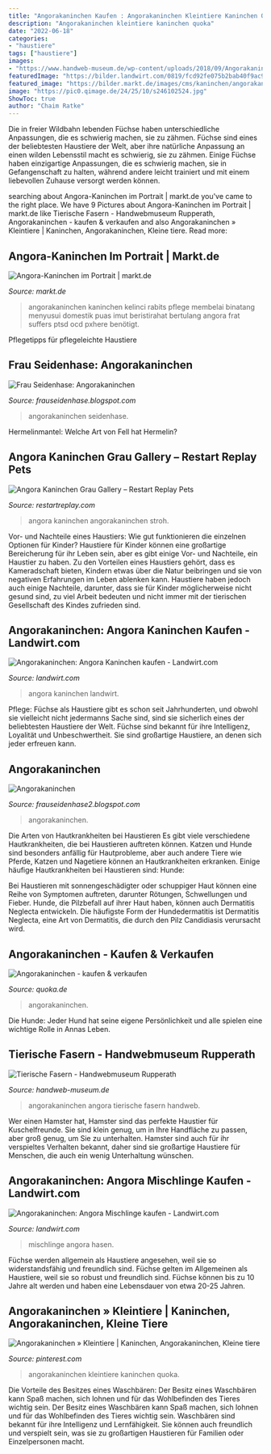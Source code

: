 ```yaml
---
title: "Angorakaninchen Kaufen : Angorakaninchen Kleintiere Kaninchen Quoka"
description: "Angorakaninchen kleintiere kaninchen quoka"
date: "2022-06-18"
categories:
- "haustiere"
tags: ["haustiere"]
images:
- "https://www.handweb-museum.de/wp-content/uploads/2018/09/Angorakaninchen.jpg"
featuredImage: "https://bilder.landwirt.com/0819/fcd92fe075b2bab40f9ac940117b5426.jpg"
featured_image: "https://bilder.markt.de/images/cms/kaninchen/angorakaninchen2.jpg"
image: "https://pic0.qimage.de/24/25/10/s246102524.jpg"
ShowToc: true
author: "Chaim Ratke"
---
```



Die in freier Wildbahn lebenden Füchse haben unterschiedliche Anpassungen, die es schwierig machen, sie zu zähmen.
Füchse sind eines der beliebtesten Haustiere der Welt, aber ihre natürliche Anpassung an einen wilden Lebensstil macht es schwierig, sie zu zähmen. Einige Füchse haben einzigartige Anpassungen, die es schwierig machen, sie in Gefangenschaft zu halten, während andere leicht trainiert und mit einem liebevollen Zuhause versorgt werden können.

	

		
searching about Angora-Kaninchen im Portrait | markt.de you've came to the right place. We have 9 Pictures about Angora-Kaninchen im Portrait | markt.de like Tierische Fasern - Handwebmuseum Rupperath, Angorakaninchen - kaufen &amp; verkaufen and also Angorakaninchen » Kleintiere | Kaninchen, Angorakaninchen, Kleine tiere. Read more:
		
    
## Angora-Kaninchen Im Portrait | Markt.de

<img loading=lazy src="https://bilder.markt.de/images/cms/kaninchen/angorakaninchen2.jpg" onerror="this.onerror=null;this.src='https://tse3.mm.bing.net/th?id=OIP.hNKWODqa-_ZgdTaNuBOlMgHaE8&amp;pid=15.1';" alt="Angora-Kaninchen im Portrait | markt.de">

_Source: markt.de_

>angorakaninchen kaninchen kelinci rabits pflege membelai binatang menyusui domestik puas imut beristirahat bertulang angora frat suffers ptsd ocd pxhere benötigt. 

	

Pflegetipps für pflegeleichte Haustiere

    
## Frau Seidenhase: Angorakaninchen

<img loading=lazy src="http://4.bp.blogspot.com/-zKWL198T-QE/Tw1P9lUR6CI/AAAAAAAAARg/HTx_kfrntGY/s1600/12.1.12+002.JPG" onerror="this.onerror=null;this.src='https://tse3.mm.bing.net/th?id=OIP.j-5HqMRBhnbVsKECpHK6gQHaFj&amp;pid=15.1';" alt="Frau Seidenhase: Angorakaninchen">

_Source: frauseidenhase.blogspot.com_

>angorakaninchen seidenhase. 

	

Hermelinmantel: Welche Art von Fell hat Hermelin?

    
## Angora Kaninchen Grau Gallery – Restart Replay Pets

<img loading=lazy src="https://media.istockphoto.com/photos/angora-rabbits-on-straw-picture-id515003326" onerror="this.onerror=null;this.src='https://tse1.mm.bing.net/th?id=OIP.wx2wz_Pi-VWoOnJhs-mr7gHaE4&amp;pid=15.1';" alt="Angora Kaninchen Grau Gallery – Restart Replay Pets">

_Source: restartreplay.com_

>angora kaninchen angorakaninchen stroh. 

	

Vor- und Nachteile eines Haustiers: Wie gut funktionieren die einzelnen Optionen für Kinder?
Haustiere für Kinder können eine großartige Bereicherung für ihr Leben sein, aber es gibt einige Vor- und Nachteile, ein Haustier zu haben. Zu den Vorteilen eines Haustiers gehört, dass es Kameradschaft bieten, Kindern etwas über die Natur beibringen und sie von negativen Erfahrungen im Leben ablenken kann. Haustiere haben jedoch auch einige Nachteile, darunter, dass sie für Kinder möglicherweise nicht gesund sind, zu viel Arbeit bedeuten und nicht immer mit der tierischen Gesellschaft des Kindes zufrieden sind.

    
## Angorakaninchen: Angora Kaninchen Kaufen - Landwirt.com

<img loading=lazy src="https://bilder.landwirt.com/0721/821a0b332fff9b4a9706f7e3ca444f61.jpg" onerror="this.onerror=null;this.src='https://tse3.mm.bing.net/th?id=OIP.kpYFnBUQHPpB97xc1i_xHQHaFj&amp;pid=15.1';" alt="Angorakaninchen: Angora Kaninchen kaufen - Landwirt.com">

_Source: landwirt.com_

>angora kaninchen landwirt. 

	

Pflege:
Füchse als Haustiere gibt es schon seit Jahrhunderten, und obwohl sie vielleicht nicht jedermanns Sache sind, sind sie sicherlich eines der beliebtesten Haustiere der Welt. Füchse sind bekannt für ihre Intelligenz, Loyalität und Unbeschwertheit. Sie sind großartige Haustiere, an denen sich jeder erfreuen kann.

    
## Angorakaninchen

<img loading=lazy src="http://2.bp.blogspot.com/-AQGZkV5Spbs/UVIy6oOrtTI/AAAAAAAACMk/yracRotT4MU/s1600/Angora+256.JPG" onerror="this.onerror=null;this.src='https://tse1.mm.bing.net/th?id=OIP.MbNgpM4YFt71Ib-8L0STBAHaFj&amp;pid=15.1';" alt="Angorakaninchen">

_Source: frauseidenhase2.blogspot.com_

>angorakaninchen. 

	

Die Arten von Hautkrankheiten bei Haustieren
Es gibt viele verschiedene Hautkrankheiten, die bei Haustieren auftreten können. Katzen und Hunde sind besonders anfällig für Hautprobleme, aber auch andere Tiere wie Pferde, Katzen und Nagetiere können an Hautkrankheiten erkranken. Einige häufige Hautkrankheiten bei Haustieren sind:
Hunde:

Bei Haustieren mit sonnengeschädigter oder schuppiger Haut können eine Reihe von Symptomen auftreten, darunter Rötungen, Schwellungen und Fieber. Hunde, die Pilzbefall auf ihrer Haut haben, können auch Dermatitis Neglecta entwickeln. Die häufigste Form der Hundedermatitis ist Dermatitis Neglecta, eine Art von Dermatitis, die durch den Pilz Candidiasis verursacht wird.

    
## Angorakaninchen - Kaufen &amp; Verkaufen

<img loading=lazy src="https://pic0.qimage.de/24/25/10/s246102524.jpg" onerror="this.onerror=null;this.src='https://tse4.mm.bing.net/th?id=OIP.Va-bX-69n1wJw65SmSIbMAAAAA&amp;pid=15.1';" alt="Angorakaninchen - kaufen &amp; verkaufen">

_Source: quoka.de_

>angorakaninchen. 

	

Die Hunde: Jeder Hund hat seine eigene Persönlichkeit und alle spielen eine wichtige Rolle in Annas Leben.

    
## Tierische Fasern - Handwebmuseum Rupperath

<img loading=lazy src="https://www.handweb-museum.de/wp-content/uploads/2018/09/Angorakaninchen.jpg" onerror="this.onerror=null;this.src='https://tse2.mm.bing.net/th?id=OIP.Isdcle8ARwkM0SgK98C4QAHaDt&amp;pid=15.1';" alt="Tierische Fasern - Handwebmuseum Rupperath">

_Source: handweb-museum.de_

>angorakaninchen angora tierische fasern handweb. 

	

Wer einen Hamster hat,
Hamster sind das perfekte Haustier für Kuschelfreunde. Sie sind klein genug, um in Ihre Handfläche zu passen, aber groß genug, um Sie zu unterhalten. Hamster sind auch für ihr verspieltes Verhalten bekannt, daher sind sie großartige Haustiere für Menschen, die auch ein wenig Unterhaltung wünschen.

    
## Angorakaninchen: Angora Mischlinge Kaufen - Landwirt.com

<img loading=lazy src="https://bilder.landwirt.com/0819/fcd92fe075b2bab40f9ac940117b5426.jpg" onerror="this.onerror=null;this.src='https://tse2.mm.bing.net/th?id=OIP.xnqJxDCj45Poc6J4q6THIgHaFj&amp;pid=15.1';" alt="Angorakaninchen: Angora Mischlinge kaufen - Landwirt.com">

_Source: landwirt.com_

>mischlinge angora hasen. 

	

Füchse werden allgemein als Haustiere angesehen, weil sie so widerstandsfähig und freundlich sind.
Füchse gelten im Allgemeinen als Haustiere, weil sie so robust und freundlich sind. Füchse können bis zu 10 Jahre alt werden und haben eine Lebensdauer von etwa 20-25 Jahren.

    
## Angorakaninchen » Kleintiere | Kaninchen, Angorakaninchen, Kleine Tiere

<img loading=lazy src="https://i.pinimg.com/originals/f5/e7/ed/f5e7ed0e389ae83a10413430d096dbb3.jpg" onerror="this.onerror=null;this.src='https://tse4.mm.bing.net/th?id=OIP.ryp06uYH0KTIRyzFz-YvCgHaE8&amp;pid=15.1';" alt="Angorakaninchen » Kleintiere | Kaninchen, Angorakaninchen, Kleine tiere">

_Source: pinterest.com_

>angorakaninchen kleintiere kaninchen quoka. 

	

Die Vorteile des Besitzes eines Waschbären: Der Besitz eines Waschbären kann Spaß machen, sich lohnen und für das Wohlbefinden des Tieres wichtig sein.
Der Besitz eines Waschbären kann Spaß machen, sich lohnen und für das Wohlbefinden des Tieres wichtig sein. Waschbären sind bekannt für ihre Intelligenz und Lernfähigkeit. Sie können auch freundlich und verspielt sein, was sie zu großartigen Haustieren für Familien oder Einzelpersonen macht.

